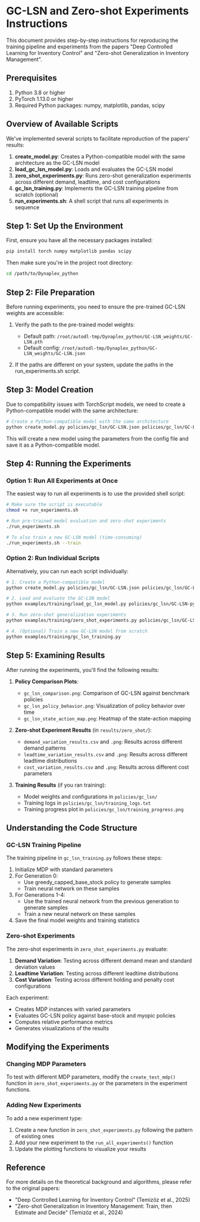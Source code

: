 # GC-LSN and Zero-shot Experiments Instructions

This document provides step-by-step instructions for reproducing the training pipeline and experiments from the papers "Deep Controlled Learning for Inventory Control" and "Zero-shot Generalization in Inventory Management".

## Prerequisites

1. Python 3.8 or higher
2. PyTorch 1.13.0 or higher
3. Required Python packages: numpy, matplotlib, pandas, scipy

## Overview of Available Scripts

We've implemented several scripts to facilitate reproduction of the papers' results:

1. **create_model.py**: Creates a Python-compatible model with the same architecture as the GC-LSN model
2. **load_gc_lsn_model.py**: Loads and evaluates the GC-LSN model
3. **zero_shot_experiments.py**: Runs zero-shot generalization experiments across different demand, leadtime, and cost configurations
4. **gc_lsn_training.py**: Implements the GC-LSN training pipeline from scratch (optional)
5. **run_experiments.sh**: A shell script that runs all experiments in sequence

## Step 1: Set Up the Environment

First, ensure you have all the necessary packages installed:

```bash
pip install torch numpy matplotlib pandas scipy
```

Then make sure you're in the project root directory:

```bash
cd /path/to/Dynaplex_python
```

## Step 2: File Preparation

Before running experiments, you need to ensure the pre-trained GC-LSN weights are accessible:

1. Verify the path to the pre-trained model weights:
   - Default path: `/root/autodl-tmp/Dynaplex_python/GC-LSN_weights/GC-LSN.pth`
   - Default config: `/root/autodl-tmp/Dynaplex_python/GC-LSN_weights/GC-LSN.json`

2. If the paths are different on your system, update the paths in the run_experiments.sh script.

## Step 3: Model Creation

Due to compatibility issues with TorchScript models, we need to create a Python-compatible model with the same architecture:

```bash
# Create a Python-compatible model with the same architecture
python create_model.py policies/gc_lsn/GC-LSN.json policies/gc_lsn/GC-LSN-py
```

This will create a new model using the parameters from the config file and save it as a Python-compatible model.

## Step 4: Running the Experiments

### Option 1: Run All Experiments at Once

The easiest way to run all experiments is to use the provided shell script:

```bash
# Make sure the script is executable
chmod +x run_experiments.sh

# Run pre-trained model evaluation and zero-shot experiments
./run_experiments.sh

# To also train a new GC-LSN model (time-consuming)
./run_experiments.sh --train
```

### Option 2: Run Individual Scripts

Alternatively, you can run each script individually:

```bash
# 1. Create a Python-compatible model
python create_model.py policies/gc_lsn/GC-LSN.json policies/gc_lsn/GC-LSN-py

# 2. Load and evaluate the GC-LSN model
python examples/training/load_gc_lsn_model.py policies/gc_lsn/GC-LSN-py.pth

# 3. Run zero-shot generalization experiments
python examples/training/zero_shot_experiments.py policies/gc_lsn/GC-LSN-py.pth

# 4. (Optional) Train a new GC-LSN model from scratch
python examples/training/gc_lsn_training.py
```

## Step 5: Examining Results

After running the experiments, you'll find the following results:

1. **Policy Comparison Plots**:
   - `gc_lsn_comparison.png`: Comparison of GC-LSN against benchmark policies
   - `gc_lsn_policy_behavior.png`: Visualization of policy behavior over time
   - `gc_lsn_state_action_map.png`: Heatmap of the state-action mapping

2. **Zero-shot Experiment Results** (in `results/zero_shot/`):
   - `demand_variation_results.csv` and `.png`: Results across different demand patterns
   - `leadtime_variation_results.csv` and `.png`: Results across different leadtime distributions
   - `cost_variation_results.csv` and `.png`: Results across different cost parameters

3. **Training Results** (if you ran training):
   - Model weights and configurations in `policies/gc_lsn/`
   - Training logs in `policies/gc_lsn/training_logs.txt`
   - Training progress plot in `policies/gc_lsn/training_progress.png`

## Understanding the Code Structure

### GC-LSN Training Pipeline

The training pipeline in `gc_lsn_training.py` follows these steps:
1. Initialize MDP with standard parameters
2. For Generation 0:
   - Use greedy_capped_base_stock policy to generate samples
   - Train neural network on these samples
3. For Generations 1-4:
   - Use the trained neural network from the previous generation to generate samples
   - Train a new neural network on these samples
4. Save the final model weights and training statistics

### Zero-shot Experiments

The zero-shot experiments in `zero_shot_experiments.py` evaluate:
1. **Demand Variation**: Testing across different demand mean and standard deviation values
2. **Leadtime Variation**: Testing across different leadtime distributions
3. **Cost Variation**: Testing across different holding and penalty cost configurations

Each experiment:
- Creates MDP instances with varied parameters
- Evaluates GC-LSN policy against base-stock and myopic policies
- Computes relative performance metrics
- Generates visualizations of the results

## Modifying the Experiments

### Changing MDP Parameters

To test with different MDP parameters, modify the `create_test_mdp()` function in `zero_shot_experiments.py` or the parameters in the experiment functions.

### Adding New Experiments

To add a new experiment type:
1. Create a new function in `zero_shot_experiments.py` following the pattern of existing ones
2. Add your new experiment to the `run_all_experiments()` function
3. Update the plotting functions to visualize your results

## Reference

For more details on the theoretical background and algorithms, please refer to the original papers:
- "Deep Controlled Learning for Inventory Control" (Temizöz et al., 2025)
- "Zero-shot Generalization in Inventory Management: Train, then Estimate and Decide" (Temizöz et al., 2024) 